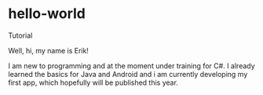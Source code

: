 # hello-world
Tutorial

Well, hi, my name is Erik!

I am new to programming and at the moment under training for C#. I already learned the basics for Java and Android and i am currently developing my first app, which hopefully will be published this year.

